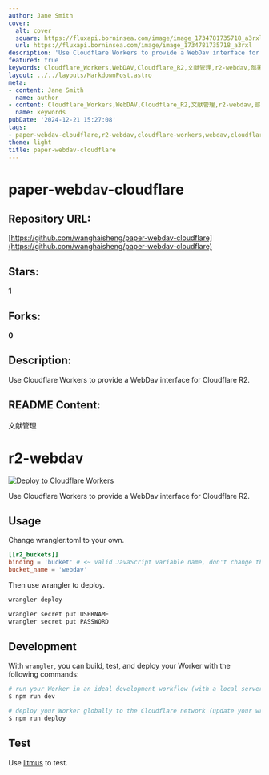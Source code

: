 ```yaml
---
author: Jane Smith
cover:
  alt: cover
  square: https://fluxapi.borninsea.com/image/image_1734781735718_a3rxl
  url: https://fluxapi.borninsea.com/image/image_1734781735718_a3rxl
description: 'Use Cloudflare Workers to provide a WebDav interface for Cloudflare R2.'
featured: true
keywords: Cloudflare_Workers,WebDAV,Cloudflare_R2,文献管理,r2-webdav,部署,wrangler,开发,测试
layout: ../../layouts/MarkdownPost.astro
meta:
- content: Jane Smith
  name: author
- content: Cloudflare_Workers,WebDAV,Cloudflare_R2,文献管理,r2-webdav,部署,wrangler,开发,测试
  name: keywords
pubDate: '2024-12-21 15:27:08'
tags:
- paper-webdav-cloudflare,r2-webdav,cloudflare-workers,webdav,cloudflare-r2,文献管理
theme: light
title: paper-webdav-cloudflare
---
```


# paper-webdav-cloudflare

## Repository URL: 
[https://github.com/wanghaisheng/paper-webdav-cloudflare](https://github.com/wanghaisheng/paper-webdav-cloudflare)

## Stars: 
**1**

## Forks: 
**0**

## Description: 
Use Cloudflare Workers to provide a WebDav interface for Cloudflare R2.

## README Content: 
文献管理

# r2-webdav

[![Deploy to Cloudflare Workers](https://deploy.workers.cloudflare.com/button)](https://deploy.workers.cloudflare.com/?url=https://github.com/wanghaisheng/paper-webdav-cloudflare)

Use Cloudflare Workers to provide a WebDav interface for Cloudflare R2.

## Usage

Change wrangler.toml to your own.

```toml
[[r2_buckets]]
binding = 'bucket' # <~ valid JavaScript variable name, don't change this
bucket_name = 'webdav'
```

Then use wrangler to deploy.

```bash
wrangler deploy

wrangler secret put USERNAME
wrangler secret put PASSWORD
```

## Development

With `wrangler`, you can build, test, and deploy your Worker with the following commands:

```sh
# run your Worker in an ideal development workflow (with a local server, file watcher & more)
$ npm run dev

# deploy your Worker globally to the Cloudflare network (update your wrangler.toml file for configuration)
$ npm run deploy
```

## Test

Use [litmus](https://github.com/notroj/litmus) to test.

